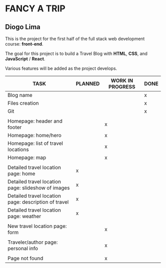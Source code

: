 # FANCY A TRIP
## Diogo Lima

This is the project for the first half of the full stack web development course: **front-end**.

The goal for this project is to build a Travel Blog with **HTML**, **CSS**, and **JavaScript** / **React**.

Various features will be added as the project develops.

|TASK|PLANNED|WORK IN PROGRESS|DONE
|-|-|-|-|
|Blog name| | | x |
|Files creation| | | x |
|Git| | | x |
| |
|Homepage: header and footer| | x | |
|Homepage: home/hero| | x | |
|Homepage: list of travel locations| | x | |
|Homepage: map| | x | |
| |
|Detailed travel location page: home| x | | |
|Detailed travel location page: slideshow of images| x | | |
|Detailed travel location page: description of travel| x | | |
|Detailed travel location page: weather| x | | |
| |
|New travel location page: form| | x | |
| |
|Traveler/author page: personal info| | x | |
| |
|Page not found| | x | |